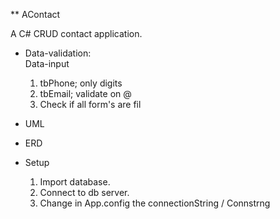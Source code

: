 ** AContact

A C# CRUD contact application.


* Data-validation:  
   Data-input 
     1. tbPhone; only digits 
     2. tbEmail; validate on @ 
     3. Check if all form's are fil 
 


 * UML 
  
 * ERD 

* Setup 
  1. Import database. 
  2. Connect to db server. 
  3. Change in App.config the connectionString / Connstrng  
